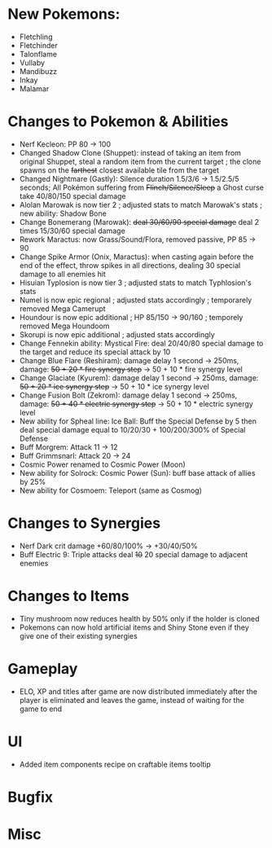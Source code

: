 # New Pokemons:
- Fletchling
- Fletchinder
- Talonflame
- Vullaby
- Mandibuzz
- Inkay
- Malamar

# Changes to Pokemon & Abilities

- Nerf Kecleon: PP 80 → 100
- Changed Shadow Clone (Shuppet): instead of taking an item from original Shuppet, steal a random item from the current target ; the clone spawns on the ~~farthest~~ closest available tile from the target
- Changed Nightmare (Gastly): Silence duration 1.5/3/6 → 1.5/2.5/5 seconds; All Pokémon suffering from ~~Flinch/Silence/Sleep~~ a Ghost curse take 40/80/150 special damage
- Alolan Marowak is now tier 2 ; adjusted stats to match Marowak's stats ; new ability: Shadow Bone
- Change Bonemerang (Marowak): ~~deal 30/60/90 special damage~~ deal 2 times 15/30/60 special damage
- Rework Maractus: now Grass/Sound/Flora, removed passive, PP 85 → 90
- Change Spike Armor (Onix, Maractus): when casting again before the end of the effect, throw spikes in all directions, dealing 30 special damage to all enemies hit
- Hisuian Typlosion is now tier 3 ; adjusted stats to match Typhlosion's stats
- Numel is now epic regional ; adjusted stats accordingly ; temporarely removed Mega Camerupt
- Houndour is now epic additional ; HP 85/150 → 90/160 ; temporely removed Mega Houndoom
- Skorupi is now epic additional ; adjusted stats accordingly
- Change Fennekin ability: Mystical Fire: deal 20/40/80 special damage to the target and reduce its special attack by 10
- Change Blue Flare (Reshiram): damage delay 1 second → 250ms, damage: ~~50 + 20 * fire synergy step~~ → 50 + 10 * fire synergy level
- Change Glaciate (Kyurem): damage delay 1 second → 250ms, damage: ~~50 + 20 * ice synergy step~~ → 50 + 10 * ice synergy level
- Change Fusion Bolt (Zekrom): damage delay 1 second → 250ms, damage: ~~50 + 40 * electric synergy step~~ → 50 + 10 * electric synergy level
- New ability for Spheal line: Ice Ball: Buff the Special Defense by 5 then deal special damage equal to 10/20/30 + 100/200/300% of Special Defense
- Buff Morgrem: Attack 11 → 12
- Buff Grimmsnarl: Attack 20 → 24
- Cosmic Power renamed to Cosmic Power (Moon)
- New ability for Solrock: Cosmic Power (Sun): buff base attack of allies by 25%
- New ability for Cosmoem: Teleport (same as Cosmog)

# Changes to Synergies

- Nerf Dark crit damage +60/80/100% → +30/40/50%
- Buff Electric 9: Triple attacks deal ~~10~~ 20 special damage to adjacent enemies

# Changes to Items

- Tiny mushroom now reduces health by 50% only if the holder is cloned
- Pokemons can now hold artificial items and Shiny Stone even if they give one of their existing synergies
 
# Gameplay

- ELO, XP and titles after game are now distributed immediately after the player is eliminated and leaves the game, instead of waiting for the game to end

# UI

- Added item components recipe on craftable items tooltip

# Bugfix

# Misc
